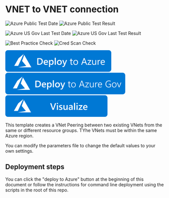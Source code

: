 # VNET to VNET connection

![Azure Public Test Date](https://azurequickstartsservice.blob.core.windows.net/badges/201-existing-vnet-to-vnet-peering/PublicLastTestDate.svg)
![Azure Public Test Result](https://azurequickstartsservice.blob.core.windows.net/badges/201-existing-vnet-to-vnet-peering/PublicDeployment.svg)

![Azure US Gov Last Test Date](https://azurequickstartsservice.blob.core.windows.net/badges/201-existing-vnet-to-vnet-peering/FairfaxLastTestDate.svg)
![Azure US Gov Last Test Result](https://azurequickstartsservice.blob.core.windows.net/badges/201-existing-vnet-to-vnet-peering/FairfaxDeployment.svg)

![Best Practice Check](https://azurequickstartsservice.blob.core.windows.net/badges/201-existing-vnet-to-vnet-peering/BestPracticeResult.svg)
![Cred Scan Check](https://azurequickstartsservice.blob.core.windows.net/badges/201-existing-vnet-to-vnet-peering/CredScanResult.svg)

[![Deploy To Azure](https://raw.githubusercontent.com/Azure/azure-quickstart-templates/master/1-CONTRIBUTION-GUIDE/images/deploytoazure.svg?sanitize=true)](https://portal.azure.com/#create/Microsoft.Template/uri/https%3A%2F%2Fraw.githubusercontent.com%2FAzure%2Fazure-quickstart-templates%2Fmaster%2F201-existing-vnet-to-vnet-peering%2Fazuredeploy.json)
[![Deploy To Azure US Gov](https://raw.githubusercontent.com/Azure/azure-quickstart-templates/master/1-CONTRIBUTION-GUIDE/images/deploytoazuregov.svg?sanitize=true)](https://portal.azure.us/#create/Microsoft.Template/uri/https%3A%2F%2Fraw.githubusercontent.com%2FAzure%2Fazure-quickstart-templates%2Fmaster%2F201-existing-vnet-to-vnet-peering%2Fazuredeploy.json)
[![Visualize](https://raw.githubusercontent.com/Azure/azure-quickstart-templates/master/1-CONTRIBUTION-GUIDE/images/visualizebutton.svg?sanitize=true)](http://armviz.io/#/?load=https%3A%2F%2Fraw.githubusercontent.com%2FAzure%2Fazure-quickstart-templates%2Fmaster%2F201-existing-vnet-to-vnet-peering%2Fazuredeploy.json)

This template creates a VNet Peering between two existing VNets from the same or
different resource groups. TYhe VNets must be within the same Azure region.

You can modify the parameters file to change the default values to your own
settings.

## Deployment steps

You can click the "deploy to Azure" button at the beginning of this document or
follow the instructions for command line deployment using the scripts in the
root of this repo.
